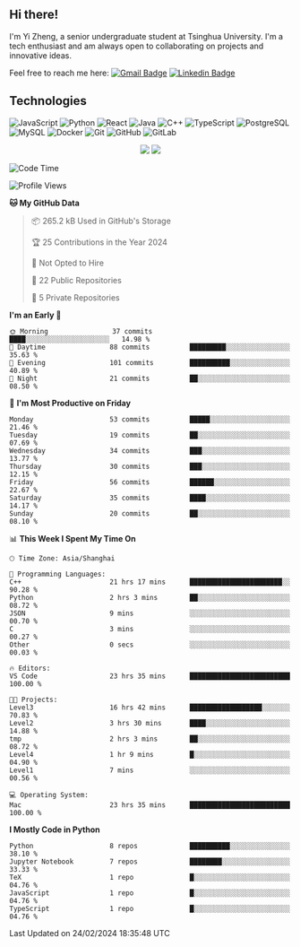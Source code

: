 ## Hi there!

I'm Yi Zheng, a senior undergraduate student at Tsinghua University. I'm a tech enthusiast and am always open to collaborating on projects and innovative ideas.

Feel free to reach me here: [![Gmail Badge](https://img.shields.io/badge/-zhengyi20thu@gmail.com-c14438?style=flat-square&logo=Gmail&logoColor=white&link=mailto:zhengyi20thu@gmail.com)](mailto:zhengyi20thu@gmail.com)
[![Linkedin Badge](https://img.shields.io/badge/-yizheng20-blue?style=flat-square&logo=Linkedin&logoColor=white&link=https://www.linkedin.com/in/yizheng20/)](https://www.linkedin.com/in/yizheng20/)

## Technologies

![JavaScript](https://img.shields.io/badge/-JavaScript-black?style=flat-square&logo=javascript)
![Python](https://img.shields.io/badge/-Python-black?style=flat-square&logo=Python)
![React](https://img.shields.io/badge/-React-black?style=flat-square&logo=react)
![Java](https://img.shields.io/badge/-java-E34A86?style=flat-square&logo=java)
![C++](https://img.shields.io/badge/-C++-00599C?style=flat-square&logo=c)
![TypeScript](https://img.shields.io/badge/-TypeScript-007ACC?style=flat-square&logo=typescript)
![PostgreSQL](https://img.shields.io/badge/-PostgreSQL-336791?style=flat-square&logo=postgresql)
![MySQL](https://img.shields.io/badge/-MySQL-black?style=flat-square&logo=mysql)
![Docker](https://img.shields.io/badge/-Docker-black?style=flat-square&logo=docker)
![Git](https://img.shields.io/badge/-Git-black?style=flat-square&logo=git)
![GitHub](https://img.shields.io/badge/-GitHub-181717?style=flat-square&logo=github)
![GitLab](https://img.shields.io/badge/-GitLab-FCA121?style=flat-square&logo=gitlab)

<p align="center">
    <img src = "https://github-readme-stats.vercel.app/api?username=Zheng-Yi-git&show_icons=true&theme=yeblu&hide_border=true&count_private=true">
    <img src = "https://github-readme-stats.vercel.app/api/top-langs/?username=Zheng-Yi-git&hide=html,css&theme=yeblu&layout=compact&hide_border=true&count_private=true&langs_count=8">
</p>

<!--START_SECTION:waka-->
![Code Time](http://img.shields.io/badge/Code%20Time-889%20hrs%2042%20mins-blue)

![Profile Views](http://img.shields.io/badge/Profile%20Views-0-blue)

**🐱 My GitHub Data** 

> 📦 265.2 kB Used in GitHub's Storage 
 > 
> 🏆 25 Contributions in the Year 2024
 > 
> 🚫 Not Opted to Hire
 > 
> 📜 22 Public Repositories 
 > 
> 🔑 5 Private Repositories 
 > 
**I'm an Early 🐤** 

```text
🌞 Morning                37 commits          ████░░░░░░░░░░░░░░░░░░░░░   14.98 % 
🌆 Daytime                88 commits          █████████░░░░░░░░░░░░░░░░   35.63 % 
🌃 Evening                101 commits         ██████████░░░░░░░░░░░░░░░   40.89 % 
🌙 Night                  21 commits          ██░░░░░░░░░░░░░░░░░░░░░░░   08.50 % 
```
📅 **I'm Most Productive on Friday** 

```text
Monday                   53 commits          █████░░░░░░░░░░░░░░░░░░░░   21.46 % 
Tuesday                  19 commits          ██░░░░░░░░░░░░░░░░░░░░░░░   07.69 % 
Wednesday                34 commits          ███░░░░░░░░░░░░░░░░░░░░░░   13.77 % 
Thursday                 30 commits          ███░░░░░░░░░░░░░░░░░░░░░░   12.15 % 
Friday                   56 commits          ██████░░░░░░░░░░░░░░░░░░░   22.67 % 
Saturday                 35 commits          ████░░░░░░░░░░░░░░░░░░░░░   14.17 % 
Sunday                   20 commits          ██░░░░░░░░░░░░░░░░░░░░░░░   08.10 % 
```


📊 **This Week I Spent My Time On** 

```text
🕑︎ Time Zone: Asia/Shanghai

💬 Programming Languages: 
C++                      21 hrs 17 mins      ███████████████████████░░   90.28 % 
Python                   2 hrs 3 mins        ██░░░░░░░░░░░░░░░░░░░░░░░   08.72 % 
JSON                     9 mins              ░░░░░░░░░░░░░░░░░░░░░░░░░   00.70 % 
C                        3 mins              ░░░░░░░░░░░░░░░░░░░░░░░░░   00.27 % 
Other                    0 secs              ░░░░░░░░░░░░░░░░░░░░░░░░░   00.03 % 

🔥 Editors: 
VS Code                  23 hrs 35 mins      █████████████████████████   100.00 % 

🐱‍💻 Projects: 
Level3                   16 hrs 42 mins      ██████████████████░░░░░░░   70.83 % 
Level2                   3 hrs 30 mins       ████░░░░░░░░░░░░░░░░░░░░░   14.88 % 
tmp                      2 hrs 3 mins        ██░░░░░░░░░░░░░░░░░░░░░░░   08.72 % 
Level4                   1 hr 9 mins         █░░░░░░░░░░░░░░░░░░░░░░░░   04.90 % 
Level1                   7 mins              ░░░░░░░░░░░░░░░░░░░░░░░░░   00.56 % 

💻 Operating System: 
Mac                      23 hrs 35 mins      █████████████████████████   100.00 % 
```

**I Mostly Code in Python** 

```text
Python                   8 repos             ██████████░░░░░░░░░░░░░░░   38.10 % 
Jupyter Notebook         7 repos             ████████░░░░░░░░░░░░░░░░░   33.33 % 
TeX                      1 repo              █░░░░░░░░░░░░░░░░░░░░░░░░   04.76 % 
JavaScript               1 repo              █░░░░░░░░░░░░░░░░░░░░░░░░   04.76 % 
TypeScript               1 repo              █░░░░░░░░░░░░░░░░░░░░░░░░   04.76 % 
```




 Last Updated on 24/02/2024 18:35:48 UTC
<!--END_SECTION:waka-->

